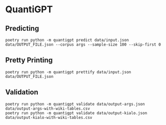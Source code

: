 # QuantiGPT

## Predicting

```shell
poetry run python -m quantigpt predict data/input.json data/OUTPUT_FILE.json --corpus args --sample-size 100 --skip-first 0
```

## Pretty Printing

```shell
poetry run python -m quantigpt prettify data/input.json data/OUTPUT_FILE.json
```

## Validation

```shell
poetry run python -m quantigpt validate data/output-args.json data/output-args-with-wiki-tables.csv
poetry run python -m quantigpt validate data/output-kialo.json data/output-kialo-with-wiki-tables.csv
```


